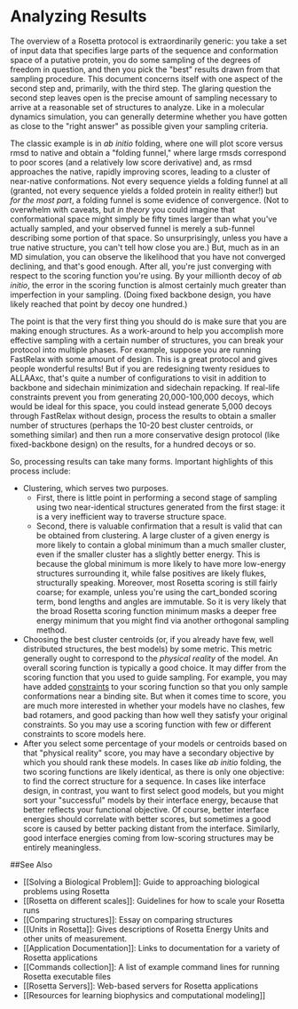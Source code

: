 Analyzing Results
===========

The overview of a Rosetta protocol is extraordinarily generic: you take a set of input data that specifies large parts of the sequence and conformation space of a putative protein, you do some sampling of the degrees of freedom in question, and then you pick the "best" results drawn from that sampling procedure.
This document concerns itself with one aspect of the second step and, primarily, with the third step.
The glaring question the second step leaves open is the precise amount of sampling necessary to arrive at a reasonable set of structures to analyze.
Like in a molecular dynamics simulation, you can generally determine whether you have gotten as close to the "right answer" as possible given your sampling criteria.

The classic example is in _ab initio_ folding, where one will plot score versus rmsd to native and obtain a "folding funnel," where large rmsds correspond to poor scores (and a relatively low score derivative) and, as rmsd approaches the native, rapidly improving scores, leading to a cluster of near-native conformations.
Not every sequence yields a folding funnel at all (granted, not every sequence yields a folded protein in reality either!) but _for the most part_, a folding funnel is some evidence of convergence.
(Not to overwhelm with caveats, but _in theory_ you could imagine that conformational space might simply be fifty times larger than what you've actually sampled, and your observed funnel is merely a sub-funnel describing some portion of that space. So unsurprisingly, unless you have a true native structure, you can't tell how close you are.)
But, much as in an MD simulation, you can observe the likelihood that you have not converged declining, and that's good enough.
After all, you're just converging with respect to the scoring function you're using. By your millionth decoy of _ab initio_, the error in the scoring function is almost certainly much greater than imperfection in your sampling.
(Doing fixed backbone design, you have likely reached that point by decoy one hundred.)

The point is that the very first thing you should do is make sure that you are making enough structures.
As a work-around to help you accomplish more effective sampling with a certain number of structures, you can break your protocol into multiple phases.
For example, suppose you are running FastRelax with some amount of design.
This is a great protocol and gives people wonderful results!
But if you are redesigning twenty residues to ALLAAxc, that's quite a number of configurations to visit in addition to backbone and sidechain minimization and sidechain repacking.
If real-life constraints prevent you from generating 20,000-100,000 decoys, which would be ideal for this space, you could instead generate 5,000 decoys through FastRelax without design, process the results to obtain a smaller number of structures (perhaps the 10-20 best cluster centroids, or something similar) and then run a more conservative design protocol (like fixed-backbone design) on the results, for a hundred decoys or so.

So, processing results can take many forms.
Important highlights of this process include:
-	Clustering, which serves two purposes. 
	-	First, there is little point in performing a second stage of sampling using two near-identical structures generated from the first stage: it is a very inefficient way to traverse structure space.
	-	Second, there is valuable confirmation that a result is valid that can be obtained from clustering. A large cluster of a given energy is more likely to contain a global minimum than a much smaller cluster, even if the smaller cluster has a slightly better energy.
		This is because the global minimum is more likely to have more low-energy structures surrounding it, while false positives are likely flukes, structurally speaking.
		Moreover, most Rosetta scoring is still fairly coarse; for example, unless you're using the cart_bonded scoring term, bond lengths and angles are immutable.
		So it is very likely that the broad Rosetta scoring function minimum masks a deeper free energy minimum that you might find via another orthogonal sampling method.
-	Choosing the best cluster centroids (or, if you already have few, well distributed structures, the best models) by some metric.
This metric generally ought to correspond to the _physical reality_ of the model.
An overall scoring function is typically a good choice.
It may differ from the scoring function that you used to guide sampling.
For example, you may have added [constraints](rosetta_basics/file_types/constraint-file) to your scoring function so that you only sample conformations near a binding site.
But when it comes time to score, you are much more interested in whether your models have no clashes, few bad rotamers, and good packing than how well they satisfy your original constraints.
So you may use a scoring function with few or different constraints to score models here.
-	After you select some percentage of your models or centroids based on that "physical reality" score, you may have a secondary objective by which you should rank these models.
In cases like _ab initio_ folding, the two scoring functions are likely identical, as there is only one objective: to find the correct structure for a sequence.
In cases like interface design, in contrast, you want to first select good models, but you might sort your "successful" models by their interface energy, because that better reflects your functional objective.
Of course, better interface energies should correlate with better scores, but sometimes a good score is caused by better packing distant from the interface.
Similarly, good interface energies coming from low-scoring structures may be entirely meaningless.

##See Also

* [[Solving a Biological Problem]]: Guide to approaching biological problems using Rosetta
* [[Rosetta on different scales]]: Guidelines for how to scale your Rosetta runs
* [[Comparing structures]]: Essay on comparing structures
* [[Units in Rosetta]]: Gives descriptions of Rosetta Energy Units and other units of measurement.
* [[Application Documentation]]: Links to documentation for a variety of Rosetta applications
* [[Commands collection]]: A list of example command lines for running Rosetta executable files
* [[Rosetta Servers]]: Web-based servers for Rosetta applications
* [[Resources for learning biophysics and computational modeling]]

<!--
This hidden comment is a search hack for the terrible Gollum search tool.
analyzing results
analyzing results
analyzing results
analysis
analysis
analyze
analyze
analysing
analysing
-->
